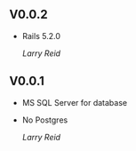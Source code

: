 ## V0.0.2

*   Rails 5.2.0

    *Larry Reid*

## V0.0.1

*   MS SQL Server for database
*   No Postgres

    *Larry Reid*
